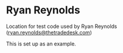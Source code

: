 # Ryan Reynolds
Location for test code used by Ryan Reynolds (ryan.reynolds@thetradedesk.com)

This is set up as an example.